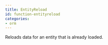 ```yaml
---
title: EntityReload
id: function-entityreload
categories:
- orm
---
```


Reloads data for an entity that is already loaded.
